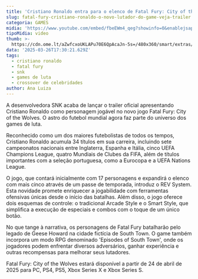 ```yaml
---
title: 'Cristiano Ronaldo entra para o elenco de Fatal Fury: City of the Wolves'
slug: fatal-fury-cristiano-ronaldo-o-novo-lutador-do-game-veja-trailer
categoria: GAMES
midia: 'https://www.youtube.com/embed/fbeEWm4_qeg?showinfo=0&enablejsapi=1'
tipoMidia: video
thumb: >-
  https://cdn.ome.lt/aZwfcxoUKLAPu70E6QpAcaJn-5s=/480x360/smart/extras/conteudos/Captura_de_tela_2025-03-26_141149.png
data: '2025-03-26T17:30:21.629Z'
tags:
  - cristiano ronaldo
  - fatal fury
  - snk
  - games de luta
  - crossover de celebridades
author: Ana Luiza
---
```


A desenvolvedora SNK acaba de lançar o trailer oficial apresentando Cristiano Ronaldo como personagem jogável no novo jogo Fatal Fury: City of the Wolves. O astro do futebol mundial agora faz parte do universo dos games de luta.

Reconhecido como um dos maiores futebolistas de todos os tempos, Cristiano Ronaldo acumula 34 títulos em sua carreira, incluindo sete campeonatos nacionais entre Inglaterra, Espanha e Itália, cinco UEFA Champions League, quatro Mundiais de Clubes da FIFA, além de títulos importantes com a seleção portuguesa, como a Eurocopa e a UEFA Nations League.

O jogo, que contará inicialmente com 17 personagens e expandirá o elenco com mais cinco através de um passe de temporada, introduz o REV System. Esta novidade promete enriquecer a jogabilidade com ferramentas ofensivas únicas desde o início das batalhas. Além disso, o jogo oferece dois esquemas de controle: o tradicional Arcade Style e o Smart Style, que simplifica a execução de especiais e combos com o toque de um único botão.

No que tange à narrativa, os personagens de Fatal Fury batalharão pelo legado de Geese Howard na cidade fictícia de South Town. O game também incorpora um modo RPG denominado 'Episodes of South Town', onde os jogadores podem enfrentar diversos adversários, ganhar experiência e outras recompensas para melhorar seus lutadores.

Fatal Fury: City of the Wolves estará disponível a partir de 24 de abril de 2025 para PC, PS4, PS5, Xbox Series X e Xbox Series S.
